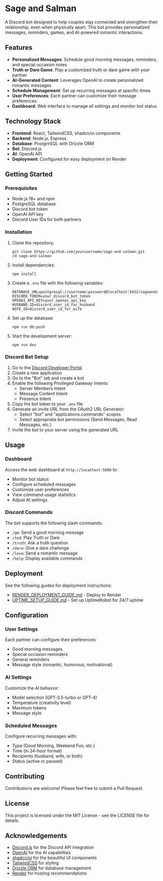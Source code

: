 # Sage and Salman

A Discord bot designed to help couples stay connected and strengthen their relationship, even when physically apart. This bot provides personalized messages, reminders, games, and AI-powered romantic interactions.

## Features

- **Personalized Messages**: Schedule good morning messages, reminders, and special occasion notes
- **Truth or Dare Game**: Play a customized truth or dare game with your partner
- **AI-Generated Content**: Leverages OpenAI to create personalized romantic messages
- **Schedule Management**: Set up recurring messages at specific times
- **User Preferences**: Each partner can customize their message preferences
- **Dashboard**: Web interface to manage all settings and monitor bot status

## Technology Stack

- **Frontend**: React, TailwindCSS, shadcn/ui components
- **Backend**: Node.js, Express
- **Database**: PostgreSQL with Drizzle ORM
- **Bot**: Discord.js
- **AI**: OpenAI API
- **Deployment**: Configured for easy deployment on Render

## Getting Started

### Prerequisites

- Node.js 18+ and npm
- PostgreSQL database
- Discord bot token
- OpenAI API key
- Discord User IDs for both partners

### Installation

1. Clone the repository:
   ```
   git clone https://github.com/yourusername/sage-and-salman.git
   cd sage-and-salman
   ```

2. Install dependencies:
   ```
   npm install
   ```

3. Create a `.env` file with the following variables:
   ```
   DATABASE_URL=postgresql://username:password@localhost:5432/sageandsalman
   DISCORD_TOKEN=your_discord_bot_token
   OPENAI_API_KEY=your_openai_api_key
   HUSBAND_ID=discord_user_id_for_husband
   WIFE_ID=discord_user_id_for_wife
   ```

4. Set up the database:
   ```
   npm run db:push
   ```

5. Start the development server:
   ```
   npm run dev
   ```

### Discord Bot Setup

1. Go to the [Discord Developer Portal](https://discord.com/developers/applications)
2. Create a new application
3. Go to the "Bot" tab and create a bot
4. Enable the following Privileged Gateway Intents:
   - Server Members Intent
   - Message Content Intent
   - Presence Intent
5. Copy the bot token to your `.env` file
6. Generate an invite URL from the OAuth2 URL Generator:
   - Select "bot" and "applications.commands" scopes
   - Select appropriate bot permissions (Send Messages, Read Messages, etc.)
7. Invite the bot to your server using the generated URL

## Usage

### Dashboard

Access the web dashboard at `http://localhost:5000` to:
- Monitor bot status
- Configure scheduled messages
- Customize user preferences
- View command usage statistics
- Adjust AI settings

### Discord Commands

The bot supports the following slash commands:
- `/gm`: Send a good morning message
- `/tod`: Play Truth or Dare
- `/truth`: Ask a truth question
- `/dare`: Give a dare challenge
- `/love`: Send a romantic message
- `/help`: Display available commands

## Deployment

See the following guides for deployment instructions:
- [RENDER_DEPLOYMENT_GUIDE.md](RENDER_DEPLOYMENT_GUIDE.md) - Deploy to Render
- [UPTIME_SETUP_GUIDE.md](UPTIME_SETUP_GUIDE.md) - Set up UptimeRobot for 24/7 uptime

## Configuration

### User Settings

Each partner can configure their preferences:
- Good morning messages
- Special occasion reminders
- General reminders
- Message style (romantic, humorous, motivational)

### AI Settings

Customize the AI behavior:
- Model selection (GPT-3.5-turbo or GPT-4)
- Temperature (creativity level)
- Maximum tokens
- Message style

### Scheduled Messages

Configure recurring messages with:
- Type (Good Morning, Weekend Fun, etc.)
- Time (in 24-hour format)
- Recipients (husband, wife, or both)
- Status (active or paused)

## Contributing

Contributions are welcome! Please feel free to submit a Pull Request.

## License

This project is licensed under the MIT License - see the LICENSE file for details.

## Acknowledgements

- [Discord.js](https://discord.js.org/) for the Discord API integration
- [OpenAI](https://openai.com/) for the AI capabilities
- [shadcn/ui](https://ui.shadcn.com/) for the beautiful UI components
- [TailwindCSS](https://tailwindcss.com/) for styling
- [Drizzle ORM](https://orm.drizzle.team/) for database management
- [Render](https://render.com/) for hosting recommendations